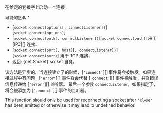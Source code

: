在给定的套接字上启动一个连接。

可能的签名：

* [`socket.connect(options[, connectListener])`][`socket.connect(options)`]
* [`socket.connect(path[, connectListener])`][`socket.connect(path)`] 用于 [IPC][] 连接。
* [`socket.connect(port[, host][, connectListener])`][`socket.connect(port)`] 用于 TCP 连接。
* 返回: {net.Socket} socket 自身。

该方法是异步的。当连接建立了的时候，[`'connect'`][] 事件将会被触发。如果连接过程中有问题，[`'error'`][] 事件将会代替 [`'connect'`][] 事件被触发，并将错误信息传递给 [`'error'`][] 监听器。
最后一个参数 `connectListener`，如果指定了，将会被添加为 [`'connect'`][] 事件的监听器。

This function should only be used for reconnecting a socket after
`'close'` has been emitted or otherwise it may lead to undefined
behavior.
